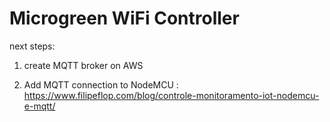 # Microgreen WiFi Controller

next steps:

1) create MQTT broker on AWS

2) Add MQTT connection to NodeMCU : https://www.filipeflop.com/blog/controle-monitoramento-iot-nodemcu-e-mqtt/
